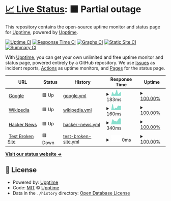 # [📈 Live Status](https://demo.upptime.js.org): <!--live status--> **🟧 Partial outage**

This repository contains the open-source uptime monitor and status page for [Upptime](https://upptime.js.org), powered by [Upptime](https://github.com/upptime/upptime).

[![Uptime CI](https://github.com/dynamobob/monitor3/workflows/Uptime%20CI/badge.svg)](https://github.com/dynamobob/monitor3/actions?query=workflow%3A%22Uptime+CI%22)
[![Response Time CI](https://github.com/dynamobob/monitor3/workflows/Response%20Time%20CI/badge.svg)](https://github.com/dynamobob/monitor3/actions?query=workflow%3A%22Response+Time+CI%22)
[![Graphs CI](https://github.com/dynamobob/monitor3/workflows/Graphs%20CI/badge.svg)](https://github.com/dynamobob/monitor3/actions?query=workflow%3A%22Graphs+CI%22)
[![Static Site CI](https://github.com/dynamobob/monitor3/workflows/Static%20Site%20CI/badge.svg)](https://github.com/dynamobob/monitor3/actions?query=workflow%3A%22Static+Site+CI%22)
[![Summary CI](https://github.com/dynamobob/monitor3/workflows/Summary%20CI/badge.svg)](https://github.com/dynamobob/monitor3/actions?query=workflow%3A%22Summary+CI%22)

With [Upptime](https://upptime.js.org), you can get your own unlimited and free uptime monitor and status page, powered entirely by a GitHub repository. We use [Issues](https://github.com/upptime/upptime/issues) as incident reports, [Actions](https://github.com/dynamobob/monitor3/actions) as uptime monitors, and [Pages](https://demo.upptime.js.org) for the status page.

<!--start: status pages-->
<!-- This summary is generated by Upptime (https://github.com/upptime/upptime) -->
<!-- Do not edit this manually, your changes will be overwritten -->
<!-- prettier-ignore -->
| URL | Status | History | Response Time | Uptime |
| --- | ------ | ------- | ------------- | ------ |
| <img alt="" src="https://favicons.githubusercontent.com/www.smh.com.au" height="13"> [Google](https://www.smh.com.au) | 🟩 Up | [google.yml](https://github.com/dynamobob/monitor3/commits/HEAD/history/google.yml) | <details><summary><img alt="Response time graph" src="./graphs/google/response-time-week.png" height="20"> 183ms</summary><br><a href="https://dynamobob.github.io/monitor3/history/google"><img alt="Response time 183" src="https://img.shields.io/endpoint?url=https%3A%2F%2Fraw.githubusercontent.com%2Fdynamobob%2Fmonitor3%2FHEAD%2Fapi%2Fgoogle%2Fresponse-time.json"></a><br><a href="https://dynamobob.github.io/monitor3/history/google"><img alt="24-hour response time 183" src="https://img.shields.io/endpoint?url=https%3A%2F%2Fraw.githubusercontent.com%2Fdynamobob%2Fmonitor3%2FHEAD%2Fapi%2Fgoogle%2Fresponse-time-day.json"></a><br><a href="https://dynamobob.github.io/monitor3/history/google"><img alt="7-day response time 183" src="https://img.shields.io/endpoint?url=https%3A%2F%2Fraw.githubusercontent.com%2Fdynamobob%2Fmonitor3%2FHEAD%2Fapi%2Fgoogle%2Fresponse-time-week.json"></a><br><a href="https://dynamobob.github.io/monitor3/history/google"><img alt="30-day response time 183" src="https://img.shields.io/endpoint?url=https%3A%2F%2Fraw.githubusercontent.com%2Fdynamobob%2Fmonitor3%2FHEAD%2Fapi%2Fgoogle%2Fresponse-time-month.json"></a><br><a href="https://dynamobob.github.io/monitor3/history/google"><img alt="1-year response time 183" src="https://img.shields.io/endpoint?url=https%3A%2F%2Fraw.githubusercontent.com%2Fdynamobob%2Fmonitor3%2FHEAD%2Fapi%2Fgoogle%2Fresponse-time-year.json"></a></details> | <details><summary><a href="https://dynamobob.github.io/monitor3/history/google">100.00%</a></summary><a href="https://dynamobob.github.io/monitor3/history/google"><img alt="All-time uptime 100.00%" src="https://img.shields.io/endpoint?url=https%3A%2F%2Fraw.githubusercontent.com%2Fdynamobob%2Fmonitor3%2FHEAD%2Fapi%2Fgoogle%2Fuptime.json"></a><br><a href="https://dynamobob.github.io/monitor3/history/google"><img alt="24-hour uptime 100.00%" src="https://img.shields.io/endpoint?url=https%3A%2F%2Fraw.githubusercontent.com%2Fdynamobob%2Fmonitor3%2FHEAD%2Fapi%2Fgoogle%2Fuptime-day.json"></a><br><a href="https://dynamobob.github.io/monitor3/history/google"><img alt="7-day uptime 100.00%" src="https://img.shields.io/endpoint?url=https%3A%2F%2Fraw.githubusercontent.com%2Fdynamobob%2Fmonitor3%2FHEAD%2Fapi%2Fgoogle%2Fuptime-week.json"></a><br><a href="https://dynamobob.github.io/monitor3/history/google"><img alt="30-day uptime 100.00%" src="https://img.shields.io/endpoint?url=https%3A%2F%2Fraw.githubusercontent.com%2Fdynamobob%2Fmonitor3%2FHEAD%2Fapi%2Fgoogle%2Fuptime-month.json"></a><br><a href="https://dynamobob.github.io/monitor3/history/google"><img alt="1-year uptime 100.00%" src="https://img.shields.io/endpoint?url=https%3A%2F%2Fraw.githubusercontent.com%2Fdynamobob%2Fmonitor3%2FHEAD%2Fapi%2Fgoogle%2Fuptime-year.json"></a></details>
| <img alt="" src="https://favicons.githubusercontent.com/en.wikipedia.org" height="13"> [Wikipedia](https://en.wikipedia.org) | 🟩 Up | [wikipedia.yml](https://github.com/dynamobob/monitor3/commits/HEAD/history/wikipedia.yml) | <details><summary><img alt="Response time graph" src="./graphs/wikipedia/response-time-week.png" height="20"> 160ms</summary><br><a href="https://dynamobob.github.io/monitor3/history/wikipedia"><img alt="Response time 160" src="https://img.shields.io/endpoint?url=https%3A%2F%2Fraw.githubusercontent.com%2Fdynamobob%2Fmonitor3%2FHEAD%2Fapi%2Fwikipedia%2Fresponse-time.json"></a><br><a href="https://dynamobob.github.io/monitor3/history/wikipedia"><img alt="24-hour response time 160" src="https://img.shields.io/endpoint?url=https%3A%2F%2Fraw.githubusercontent.com%2Fdynamobob%2Fmonitor3%2FHEAD%2Fapi%2Fwikipedia%2Fresponse-time-day.json"></a><br><a href="https://dynamobob.github.io/monitor3/history/wikipedia"><img alt="7-day response time 160" src="https://img.shields.io/endpoint?url=https%3A%2F%2Fraw.githubusercontent.com%2Fdynamobob%2Fmonitor3%2FHEAD%2Fapi%2Fwikipedia%2Fresponse-time-week.json"></a><br><a href="https://dynamobob.github.io/monitor3/history/wikipedia"><img alt="30-day response time 160" src="https://img.shields.io/endpoint?url=https%3A%2F%2Fraw.githubusercontent.com%2Fdynamobob%2Fmonitor3%2FHEAD%2Fapi%2Fwikipedia%2Fresponse-time-month.json"></a><br><a href="https://dynamobob.github.io/monitor3/history/wikipedia"><img alt="1-year response time 160" src="https://img.shields.io/endpoint?url=https%3A%2F%2Fraw.githubusercontent.com%2Fdynamobob%2Fmonitor3%2FHEAD%2Fapi%2Fwikipedia%2Fresponse-time-year.json"></a></details> | <details><summary><a href="https://dynamobob.github.io/monitor3/history/wikipedia">100.00%</a></summary><a href="https://dynamobob.github.io/monitor3/history/wikipedia"><img alt="All-time uptime 100.00%" src="https://img.shields.io/endpoint?url=https%3A%2F%2Fraw.githubusercontent.com%2Fdynamobob%2Fmonitor3%2FHEAD%2Fapi%2Fwikipedia%2Fuptime.json"></a><br><a href="https://dynamobob.github.io/monitor3/history/wikipedia"><img alt="24-hour uptime 100.00%" src="https://img.shields.io/endpoint?url=https%3A%2F%2Fraw.githubusercontent.com%2Fdynamobob%2Fmonitor3%2FHEAD%2Fapi%2Fwikipedia%2Fuptime-day.json"></a><br><a href="https://dynamobob.github.io/monitor3/history/wikipedia"><img alt="7-day uptime 100.00%" src="https://img.shields.io/endpoint?url=https%3A%2F%2Fraw.githubusercontent.com%2Fdynamobob%2Fmonitor3%2FHEAD%2Fapi%2Fwikipedia%2Fuptime-week.json"></a><br><a href="https://dynamobob.github.io/monitor3/history/wikipedia"><img alt="30-day uptime 100.00%" src="https://img.shields.io/endpoint?url=https%3A%2F%2Fraw.githubusercontent.com%2Fdynamobob%2Fmonitor3%2FHEAD%2Fapi%2Fwikipedia%2Fuptime-month.json"></a><br><a href="https://dynamobob.github.io/monitor3/history/wikipedia"><img alt="1-year uptime 100.00%" src="https://img.shields.io/endpoint?url=https%3A%2F%2Fraw.githubusercontent.com%2Fdynamobob%2Fmonitor3%2FHEAD%2Fapi%2Fwikipedia%2Fuptime-year.json"></a></details>
| <img alt="" src="https://favicons.githubusercontent.com/news.ycombinator.com" height="13"> [Hacker News](https://news.ycombinator.com) | 🟩 Up | [hacker-news.yml](https://github.com/dynamobob/monitor3/commits/HEAD/history/hacker-news.yml) | <details><summary><img alt="Response time graph" src="./graphs/hacker-news/response-time-week.png" height="20"> 340ms</summary><br><a href="https://dynamobob.github.io/monitor3/history/hacker-news"><img alt="Response time 340" src="https://img.shields.io/endpoint?url=https%3A%2F%2Fraw.githubusercontent.com%2Fdynamobob%2Fmonitor3%2FHEAD%2Fapi%2Fhacker-news%2Fresponse-time.json"></a><br><a href="https://dynamobob.github.io/monitor3/history/hacker-news"><img alt="24-hour response time 340" src="https://img.shields.io/endpoint?url=https%3A%2F%2Fraw.githubusercontent.com%2Fdynamobob%2Fmonitor3%2FHEAD%2Fapi%2Fhacker-news%2Fresponse-time-day.json"></a><br><a href="https://dynamobob.github.io/monitor3/history/hacker-news"><img alt="7-day response time 340" src="https://img.shields.io/endpoint?url=https%3A%2F%2Fraw.githubusercontent.com%2Fdynamobob%2Fmonitor3%2FHEAD%2Fapi%2Fhacker-news%2Fresponse-time-week.json"></a><br><a href="https://dynamobob.github.io/monitor3/history/hacker-news"><img alt="30-day response time 340" src="https://img.shields.io/endpoint?url=https%3A%2F%2Fraw.githubusercontent.com%2Fdynamobob%2Fmonitor3%2FHEAD%2Fapi%2Fhacker-news%2Fresponse-time-month.json"></a><br><a href="https://dynamobob.github.io/monitor3/history/hacker-news"><img alt="1-year response time 340" src="https://img.shields.io/endpoint?url=https%3A%2F%2Fraw.githubusercontent.com%2Fdynamobob%2Fmonitor3%2FHEAD%2Fapi%2Fhacker-news%2Fresponse-time-year.json"></a></details> | <details><summary><a href="https://dynamobob.github.io/monitor3/history/hacker-news">100.00%</a></summary><a href="https://dynamobob.github.io/monitor3/history/hacker-news"><img alt="All-time uptime 100.00%" src="https://img.shields.io/endpoint?url=https%3A%2F%2Fraw.githubusercontent.com%2Fdynamobob%2Fmonitor3%2FHEAD%2Fapi%2Fhacker-news%2Fuptime.json"></a><br><a href="https://dynamobob.github.io/monitor3/history/hacker-news"><img alt="24-hour uptime 100.00%" src="https://img.shields.io/endpoint?url=https%3A%2F%2Fraw.githubusercontent.com%2Fdynamobob%2Fmonitor3%2FHEAD%2Fapi%2Fhacker-news%2Fuptime-day.json"></a><br><a href="https://dynamobob.github.io/monitor3/history/hacker-news"><img alt="7-day uptime 100.00%" src="https://img.shields.io/endpoint?url=https%3A%2F%2Fraw.githubusercontent.com%2Fdynamobob%2Fmonitor3%2FHEAD%2Fapi%2Fhacker-news%2Fuptime-week.json"></a><br><a href="https://dynamobob.github.io/monitor3/history/hacker-news"><img alt="30-day uptime 100.00%" src="https://img.shields.io/endpoint?url=https%3A%2F%2Fraw.githubusercontent.com%2Fdynamobob%2Fmonitor3%2FHEAD%2Fapi%2Fhacker-news%2Fuptime-month.json"></a><br><a href="https://dynamobob.github.io/monitor3/history/hacker-news"><img alt="1-year uptime 100.00%" src="https://img.shields.io/endpoint?url=https%3A%2F%2Fraw.githubusercontent.com%2Fdynamobob%2Fmonitor3%2FHEAD%2Fapi%2Fhacker-news%2Fuptime-year.json"></a></details>
| <img alt="" src="https://favicons.githubusercontent.com/thissitedoesnotexist.koj.co" height="13"> [Test Broken Site](https://thissitedoesnotexist.koj.co) | 🟥 Down | [test-broken-site.yml](https://github.com/dynamobob/monitor3/commits/HEAD/history/test-broken-site.yml) | <details><summary><img alt="Response time graph" src="./graphs/test-broken-site/response-time-week.png" height="20"> 0ms</summary><br><a href="https://dynamobob.github.io/monitor3/history/test-broken-site"><img alt="Response time 0" src="https://img.shields.io/endpoint?url=https%3A%2F%2Fraw.githubusercontent.com%2Fdynamobob%2Fmonitor3%2FHEAD%2Fapi%2Ftest-broken-site%2Fresponse-time.json"></a><br><a href="https://dynamobob.github.io/monitor3/history/test-broken-site"><img alt="24-hour response time 0" src="https://img.shields.io/endpoint?url=https%3A%2F%2Fraw.githubusercontent.com%2Fdynamobob%2Fmonitor3%2FHEAD%2Fapi%2Ftest-broken-site%2Fresponse-time-day.json"></a><br><a href="https://dynamobob.github.io/monitor3/history/test-broken-site"><img alt="7-day response time 0" src="https://img.shields.io/endpoint?url=https%3A%2F%2Fraw.githubusercontent.com%2Fdynamobob%2Fmonitor3%2FHEAD%2Fapi%2Ftest-broken-site%2Fresponse-time-week.json"></a><br><a href="https://dynamobob.github.io/monitor3/history/test-broken-site"><img alt="30-day response time 0" src="https://img.shields.io/endpoint?url=https%3A%2F%2Fraw.githubusercontent.com%2Fdynamobob%2Fmonitor3%2FHEAD%2Fapi%2Ftest-broken-site%2Fresponse-time-month.json"></a><br><a href="https://dynamobob.github.io/monitor3/history/test-broken-site"><img alt="1-year response time 0" src="https://img.shields.io/endpoint?url=https%3A%2F%2Fraw.githubusercontent.com%2Fdynamobob%2Fmonitor3%2FHEAD%2Fapi%2Ftest-broken-site%2Fresponse-time-year.json"></a></details> | <details><summary><a href="https://dynamobob.github.io/monitor3/history/test-broken-site">100.00%</a></summary><a href="https://dynamobob.github.io/monitor3/history/test-broken-site"><img alt="All-time uptime 100.00%" src="https://img.shields.io/endpoint?url=https%3A%2F%2Fraw.githubusercontent.com%2Fdynamobob%2Fmonitor3%2FHEAD%2Fapi%2Ftest-broken-site%2Fuptime.json"></a><br><a href="https://dynamobob.github.io/monitor3/history/test-broken-site"><img alt="24-hour uptime 100.00%" src="https://img.shields.io/endpoint?url=https%3A%2F%2Fraw.githubusercontent.com%2Fdynamobob%2Fmonitor3%2FHEAD%2Fapi%2Ftest-broken-site%2Fuptime-day.json"></a><br><a href="https://dynamobob.github.io/monitor3/history/test-broken-site"><img alt="7-day uptime 100.00%" src="https://img.shields.io/endpoint?url=https%3A%2F%2Fraw.githubusercontent.com%2Fdynamobob%2Fmonitor3%2FHEAD%2Fapi%2Ftest-broken-site%2Fuptime-week.json"></a><br><a href="https://dynamobob.github.io/monitor3/history/test-broken-site"><img alt="30-day uptime 100.00%" src="https://img.shields.io/endpoint?url=https%3A%2F%2Fraw.githubusercontent.com%2Fdynamobob%2Fmonitor3%2FHEAD%2Fapi%2Ftest-broken-site%2Fuptime-month.json"></a><br><a href="https://dynamobob.github.io/monitor3/history/test-broken-site"><img alt="1-year uptime 100.00%" src="https://img.shields.io/endpoint?url=https%3A%2F%2Fraw.githubusercontent.com%2Fdynamobob%2Fmonitor3%2FHEAD%2Fapi%2Ftest-broken-site%2Fuptime-year.json"></a></details>

<!--end: status pages-->

[**Visit our status website →**](https://demo.upptime.js.org)

## 📄 License

- Powered by: [Upptime](https://github.com/upptime/upptime)
- Code: [MIT](./LICENSE) © [Upptime](https://upptime.js.org)
- Data in the `./history` directory: [Open Database License](https://opendatacommons.org/licenses/odbl/1-0/)
